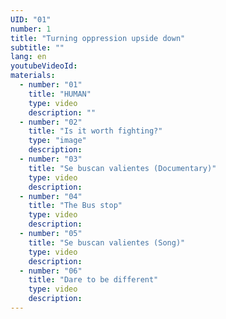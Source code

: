 ```yaml
---
UID: "01"
number: 1
title: "Turning oppression upside down"
subtitle: ""
lang: en
youtubeVideoId:
materials:
  - number: "01"
    title: "HUMAN"
    type: video
    description: ""
  - number: "02"
    title: "Is it worth fighting?"
    type: "image"
    description:
  - number: "03"
    title: "Se buscan valientes (Documentary)"
    type: video
    description:
  - number: "04"
    title: "The Bus stop"
    type: video
    description:
  - number: "05"
    title: "Se buscan valientes (Song)"
    type: video
    description:
  - number: "06"
    title: "Dare to be different"
    type: video
    description:
---
```

